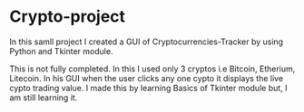 # Crypto-project

In this samll project I created a GUI of Cryptocurrencies-Tracker by using Python and Tkinter module.

This is not fully completed. In this I used only 3 cryptos i.e Bitcoin, Etherium, Litecoin. In his GUI when the user clicks any one cypto it displays the live cypto trading value. I made this by learning Basics of Tkinter module but, I am still learning it.


